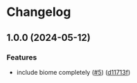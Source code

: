 # Changelog

## 1.0.0 (2024-05-12)


### Features

* include biome completely ([#5](https://github.com/meltdownjs/meltdown/issues/5)) ([d11713f](https://github.com/meltdownjs/meltdown/commit/d11713fa15020313bc28fbad00c7e579de021f6b))
